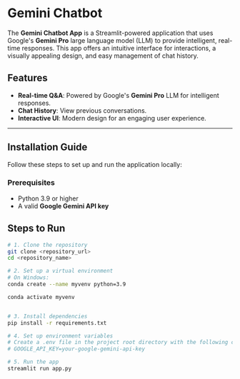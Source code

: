 # Gemini Chatbot

The **Gemini Chatbot App** is a Streamlit-powered application that uses Google's **Gemini Pro** large language model (LLM) to provide intelligent, real-time responses. This app offers an intuitive interface for interactions, a visually appealing design, and easy management of chat history.

## Features

- **Real-time Q&A**: Powered by Google's **Gemini Pro** LLM for intelligent responses.
- **Chat History**: View previous conversations.
- **Interactive UI**: Modern design for an engaging user experience.

---

## Installation Guide

Follow these steps to set up and run the application locally:

### Prerequisites

- Python 3.9 or higher
- A valid **Google Gemini API key**

## Steps to Run

```bash
# 1. Clone the repository
git clone <repository_url>
cd <repository_name>

# 2. Set up a virtual environment
# On Windows:
conda create --name myvenv python=3.9

conda activate myvenv


# 3. Install dependencies
pip install -r requirements.txt

# 4. Set up environment variables
# Create a .env file in the project root directory with the following content:
# GOOGLE_API_KEY=your-google-gemini-api-key

# 5. Run the app
streamlit run app.py
